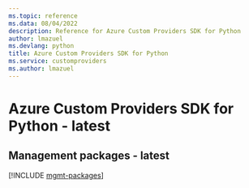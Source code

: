 ```yaml
---
ms.topic: reference
ms.data: 08/04/2022
description: Reference for Azure Custom Providers SDK for Python
author: lmazuel
ms.devlang: python
title: Azure Custom Providers SDK for Python
ms.service: customproviders
ms.author: lmazuel
---
```

# Azure Custom Providers SDK for Python - latest

## Management packages - latest
[!INCLUDE [mgmt-packages](custom-providers-mgmt-index.md)]
